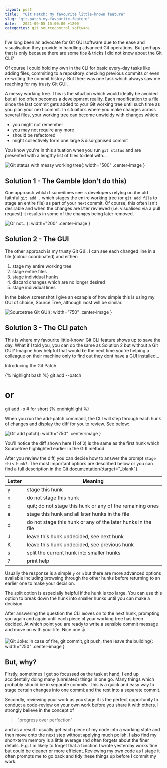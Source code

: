 ```yaml
---
layout: post
title:  "Git Patch: My favourite little-known feature"
slug: "git-patch-my-favourite-feature"
date:   2021-09-05 15:00:00 +1200
categories: git sourcecontrol software
---
```

<style type="text/css">
  .center-image {
    margin: 0 auto;
    display: block;
  }
</style>

I've long been an advocate for Git GUI software due to the ease and visualisation they provide in handling advanced Git operations. But perhaps that is only because there are some tips & tricks I did not know about the Git CLI?

Of course I could hold my own in the CLI for basic every-day tasks like adding files, commiting to a repository, checking previous commits or even re-writing the commit history. But there was one task which always saw me reaching for my trusty Git GUI.

A messy working tree. This is the situation which would ideally be avoided but all too often becomes a development reality. Each modification to a file since the last commit gets added to your Git working tree until such time as you plan your next commit. In situaitons where you make changes across several files, your working tree can become unwieldy with changes which:
  * you might not remember
  * you may not require any more
  * should be refactored 
  * might collectively form one large & disorganised commit

You know you're in this situation when you run `git status` and are presented with a lengthy list of files to deal with...

![Git status with messy working tree](/assets/git-patch/git-status.png){: width="500" .center-image }

## Solution 1 - The Gamble (don't do this)

One approach which I sometimes see is developers relying on the old faithful `git add .` which stages the entire working tree (or `git add file` to stage an entire file) as part of your next commit. Of course, this often isn't desirable and when the changes are later reviewed (i.e. visualised via a pull request) it results in some of the changes being later removed. 

![Or not...](/assets/git-patch/git-add-all.webp){: width="200" .center-image }

## Solution 2 - The GUI

The other approach is my trusty Git GUI. I can see each changed line in a file (colour coordinated) and either:
  1. stage my entire working tree
  1. stage entire files
  1. stage individual hunks 
  1. discard changes which are no longer desired
  1. stage individual lines

In the below screenshot I give an example of how simple this is using my GUI of choice, Source Tree, although most will be similar. 

![Sourcetree Git GUI](/assets/git-patch/source-tree.png){: width="750" .center-image }

## Solution 3 - The CLI patch

This is where my favourite little-known Git CLI feature shows up to save the day. What if I told you, you can do the same as Solution 2 but without a Git GUI? Imagine how helpful that would be the next time you're helping a colleague on their machine only to find out they dont have a GUI installed...

Introducing the Git Patch

{% highlight bash %}
git add --patch 
# or 
git add -p # for short
{% endhighlight %}

When you run the add-patch command, the CLI will step through each hunk of changes and display the diff for you to review. See below:

![Git add patch](/assets/git-patch/git-add-patch.png){: width="750" .center-image }

You'll notice the diff shown here (1 of 3) is the same as the first hunk which Sourcetree highlighted earlier in the GUI method.

After you review the diff, you can decide how to answer the prompt `Stage this hunk?`. The most important options are described below or you can find a full description in the [Git documentation](https://git-scm.com/book/en/v2/Git-Tools-Interactive-Staging){:target="_blank"}.

|Letter |Meaning |
--- | --- 
|y|stage this hunk|
|n|do not stage this hunk|
|q|quit; do not stage this hunk or any of the remaining ones|
|a|stage this hunk and all later hunks in the file|
|d|do not stage this hunk or any of the later hunks in the file|
|J|leave this hunk undecided, see next hunk|
|K|leave this hunk undecided, see previous hunk|
|s|split the current hunk into smaller hunks|
|?|print help|

Usually the response is a simple `y` or `n` but there are more advanced options available including browsing through the other hunks before returning to an earlier one to make your decision. 

The `s`plit option is especially helpful if the hunk is too large. You can use this option to break down the hunk into smaller hunks until you can make a decision.

After answering the question the CLI moves on to the next hunk, prompting you again and again until each piece of your working tree has been decided. At which point you are ready to write a sensible commit message and move on with your life. Nice one 👍

![Git Joke: In case of fire, git commit, git push, then leave the building](/assets/git-patch/in-case-of-fire.png){: width="250" .center-image }

## But, why?

Firstly, sometimes I get so focussed on the task at hand, I end up accidentally doing many (unrelated) things in one go. Many things which probably should be in separate commits. This is a quick and easy way to stage certain changes into one commit and the rest into a separate commit. 

Secondly, reviewing your work as you stage it is the perfect opportunity to conduct a code-review on your own work before you share it with others. I strongly believe in the concept of 
> "progress over perfection"

and as a result I usually get each piece of my code into a working state and then move onto the next step without applying much polish. I also find my short-term memory is a little average and often forgets about the finer details. E.g. I'm likely to forget that a function I wrote yesterday works fine but could be cleaner or more efficient. Reviewing my own code as I stage it often prompts me to go back and tidy these things up before I commit my work. 

